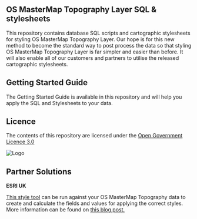 ## OS MasterMap Topography Layer SQL & stylesheets

This repository contains database SQL scripts and cartographic stylesheets for styling OS MasterMap Topography Layer. Our hope is for this new method to become the standard way to post process the data so that styling OS MasterMap Topography Layer is far simpler and easier than before. It will also enable all of our customers and partners to utilise the released cartographic stylesheets.

## Getting Started Guide

The Getting Started Guide is available in this repository and will help you apply the SQL and Stylesheets to your data.

## Licence

The contents of this repository are licensed under the [Open Government Licence 3.0](https://www.nationalarchives.gov.uk/doc/open-government-licence/version/)

![Logo](http://www.nationalarchives.gov.uk/images/infoman/ogl-symbol-41px-retina-black.png "OGL logo")

## Partner Solutions

**ESRI UK**

[This style tool](https://github.com/EsriUK/OSMM-Styling) can be run against your OS MasterMap Topography data to create and calculate the fields and values for applying the correct styles. More information can be found on [this blog post.](http://communityhub.esriuk.com/technicalsupport/2016/5/10/using-the-new-osmm-topography-layer-descriptive-terms)
